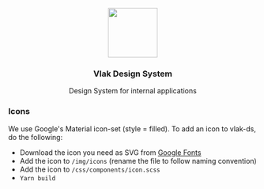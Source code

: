 <p align="center">
  <img src="https://i.imgur.com/PINy9xK.png" height="100">
  <h3 align="center">Vlak Design System</h3>
  <p align="center">Design System for internal applications<p>
</p>

### Icons
We use Google's Material icon-set (style = filled). To add an icon to vlak-ds, do the following:

- Download the icon you need as SVG from [Google Fonts](https://fonts.google.com/icons?icon.set=Material+Icons&icon.style=Filled)
- Add the icon to `/img/icons` (rename the file to follow naming convention) 
- Add the icon to `/css/components/icon.scss`
- `Yarn build`
